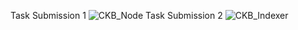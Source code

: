 Task Submission 1
![CKB_Node](https://user-images.githubusercontent.com/88362240/128635366-ba043456-5bca-4991-abf8-90b0af71bec4.png)
Task Submission 2
![CKB_Indexer](https://user-images.githubusercontent.com/88362240/128635365-d348e96a-c3b6-4f91-9d8f-17e8183e4dd1.png)

